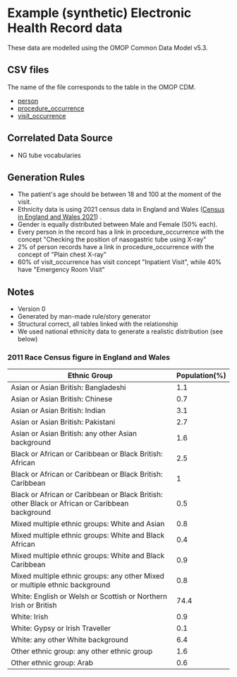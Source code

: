 # Example (synthetic) Electronic Health Record data

These data are modelled using the OMOP Common Data Model v5.3.

## CSV files

The name of the file corresponds to the table in the OMOP CDM.

- [person](data/person.csv)
- [procedure_occurrence](data/procedure_occurrence.csv)
- [visit_occurrence](data/visit_occurrence.csv)

## Correlated Data Source

- NG tube vocabularies

## Generation Rules

- The patient's age should be between 18 and 100 at the moment of the visit.
- Ethnicity data is using 2021 census data in England and Wales ([Census in England and Wales 2021](https://www.ons.gov.uk/peoplepopulationandcommunity/culturalidentity/ethnicity/bulletins/ethnicgroupenglandandwales/census2021))  .
- Gender is equally distributed between Male and Female (50% each).
- Every person in the record has a link in procedure_occurrence with the concept "Checking the position of nasogastric tube using X-ray"
- 2% of person records have a link in procedure_occurrence with the concept of "Plain chest X-ray"
- 60% of visit_occurrence has visit concept "Inpatient Visit", while 40% have "Emergency Room Visit"

## Notes

- Version 0
- Generated by man-made rule/story generator
- Structural correct, all tables linked with the relationship
- We used national ethnicity data to generate a realistic distribution (see below)



### 2011 Race Census figure in England and Wales

| Ethnic Group                                                                                   | Population(%) |
|------------------------------------------------------------------------------------------------|---------------|
| Asian or Asian British: Bangladeshi | 1.1 |
| Asian or Asian British: Chinese | 0.7 |
| Asian or Asian British: Indian | 3.1 |
| Asian or Asian British: Pakistani | 2.7 |
| Asian or Asian British: any other Asian background | 1.6 |
| Black or African or Caribbean or Black British: African | 2.5 |
| Black or African or Caribbean or Black British: Caribbean | 1 |
| Black or African or Caribbean or Black British: other Black or African or Caribbean background | 0.5 |
| Mixed multiple ethnic groups: White and Asian | 0.8 |
| Mixed multiple ethnic groups: White and Black African | 0.4 |
| Mixed multiple ethnic groups: White and Black Caribbean | 0.9 |
| Mixed multiple ethnic groups: any other Mixed or multiple ethnic background | 0.8 |
| White: English or Welsh or Scottish or Northern Irish or British | 74.4 |
| White: Irish | 0.9 |
| White: Gypsy or Irish Traveller | 0.1 |
| White: any other White background | 6.4 |
| Other ethnic group: any other ethnic group | 1.6 |
| Other ethnic group: Arab | 0.6 |
